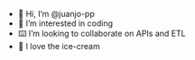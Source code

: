- 👋 Hi, I’m @juanjo-pp
- 👀 I’m interested in coding
- ⌨️ I’m looking to collaborate on APIs and ETL
- 🍦 I love the ice-cream
